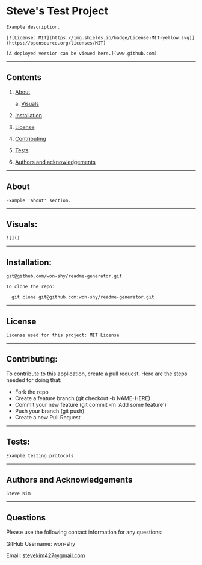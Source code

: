 
  # Steve's Test Project

    Example description.

    [![License: MIT](https://img.shields.io/badge/License-MIT-yellow.svg)](https://opensource.org/licenses/MIT)

    [A deployed version can be viewed here.](www.github.com)

  ---
  ## Contents
  1. [About](#about)
  
      a. [Visuals](#visuals)
  2. [Installation](#installation)
  3. [License](#license)
  4. [Contributing](#contributing)
  5. [Tests](#tests)
  6. [Authors and acknowledgements](#authors%20and%20acknowledgements)

  ---

  ## About
    Example 'about' section.

  ---

  ## Visuals:
    ![]()
  
  ---

  ## Installation:
    git@github.com/won-shy/readme-generator.git

    To clone the repo:

      git clone git@github.com:won-shy/readme-generator.git
  
  ---

  ## License
    License used for this project: MIT License


  ---

  ## Contributing:

  To contribute to this application, create a pull request.
  Here are the steps needed for doing that:
  - Fork the repo
  - Create a feature branch (git checkout -b NAME-HERE)
  - Commit your new feature (git commit -m 'Add some feature')
  - Push your branch (git push)
  - Create a new Pull Request

  ---

  ## Tests: 
    Example testing protocols

  ---

  ## Authors and Acknowledgements
    Steve Kim

  ---

  ## Questions
  Please use the following contact information for any questions:

  GitHub Username: won-shy
  
  Email: stevekim427@gmail.com
